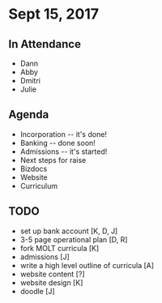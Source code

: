# Sept 15, 2017

## In Attendance

- Dann
- Abby
- Dmitri
- Julie


## Agenda

- Incorporation -- it's done!
- Banking -- done soon!
- Admissions -- it's started!
- Next steps for raise
- Bizdocs
- Website
- Curriculum


## TODO

- set up bank account [K, D, J]
- 3-5 page operational plan [D, R]
- fork MOLT curricula [K]
- admissions [J]
- write a high level outline of curricula [A]
- website content [?]
- website design [K]
- doodle [J]

